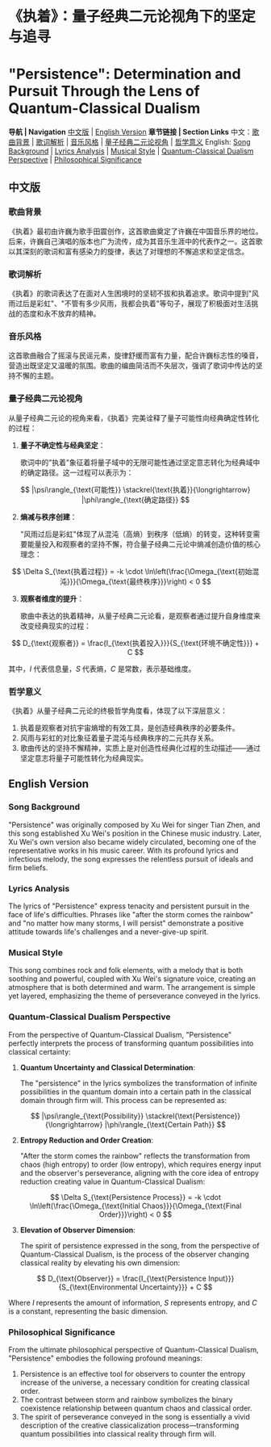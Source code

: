 # 《执着》：量子经典二元论视角下的坚定与追寻
# "Persistence": Determination and Pursuit Through the Lens of Quantum-Classical Dualism

**导航 | Navigation**
[中文版](#中文版) | [English Version](#english-version)
**章节链接 | Section Links**
中文：[歌曲背景](#歌曲背景) | [歌词解析](#歌词解析) | [音乐风格](#音乐风格) | [量子经典二元论视角](#量子经典二元论视角) | [哲学意义](#哲学意义)
English: [Song Background](#song-background) | [Lyrics Analysis](#lyrics-analysis) | [Musical Style](#musical-style) | [Quantum-Classical Dualism Perspective](#quantum-classical-dualism-perspective) | [Philosophical Significance](#philosophical-significance)

## 中文版

### 歌曲背景

《执着》最初由许巍为歌手田震创作，这首歌曲奠定了许巍在中国音乐界的地位。后来，许巍自己演唱的版本也广为流传，成为其音乐生涯中的代表作之一。这首歌以其深刻的歌词和富有感染力的旋律，表达了对理想的不懈追求和坚定信念。

### 歌词解析

《执着》的歌词表达了在面对人生困境时的坚韧不拔和执着追求。歌词中提到"风雨过后是彩虹"、"不管有多少风雨，我都会执着"等句子，展现了积极面对生活挑战的态度和永不放弃的精神。

### 音乐风格

这首歌曲融合了摇滚与民谣元素，旋律舒缓而富有力量，配合许巍标志性的嗓音，营造出既坚定又温暖的氛围。歌曲的编曲简洁而不失层次，强调了歌词中传达的坚持不懈的主题。

### 量子经典二元论视角

从量子经典二元论的视角来看，《执着》完美诠释了量子可能性向经典确定性转化的过程：

1. **量子不确定性与经典坚定**：

   歌词中的"执着"象征着将量子域中的无限可能性通过坚定意志转化为经典域中的确定路径。这一过程可以表示为：

$$
|\psi\rangle_{\text{可能性}} \stackrel{\text{执着}}{\longrightarrow} |\phi\rangle_{\text{确定路径}}
$$

2. **熵减与秩序创建**：

   "风雨过后是彩虹"体现了从混沌（高熵）到秩序（低熵）的转变，这种转变需要能量投入和观察者的坚持不懈，符合量子经典二元论中熵减创造价值的核心理念：

$$
\Delta S_{\text{执着过程}} = -k \cdot \ln\left(\frac{\Omega_{\text{初始混沌}}}{\Omega_{\text{最终秩序}}}\right) < 0
$$

3. **观察者维度的提升**：

   歌曲中表达的执着精神，从量子经典二元论看，是观察者通过提升自身维度来改变经典现实的过程：

$$
D_{\text{观察者}} = \frac{I_{\text{执着投入}}}{S_{\text{环境不确定性}}} + C
$$

其中，$`I`$ 代表信息量，$`S`$ 代表熵，$`C`$ 是常数，表示基础维度。

### 哲学意义

《执着》从量子经典二元论的终极哲学角度看，体现了以下深层意义：

1. 执着是观察者对抗宇宙熵增的有效工具，是创造经典秩序的必要条件。
2. 风雨与彩虹的对比象征着量子混沌与经典秩序的二元共存关系。
3. 歌曲传达的坚持不懈精神，实质上是对创造性经典化过程的生动描述——通过坚定意志将量子可能性转化为经典现实。

## English Version

### Song Background

"Persistence" was originally composed by Xu Wei for singer Tian Zhen, and this song established Xu Wei's position in the Chinese music industry. Later, Xu Wei's own version also became widely circulated, becoming one of the representative works in his music career. With its profound lyrics and infectious melody, the song expresses the relentless pursuit of ideals and firm beliefs.

### Lyrics Analysis

The lyrics of "Persistence" express tenacity and persistent pursuit in the face of life's difficulties. Phrases like "after the storm comes the rainbow" and "no matter how many storms, I will persist" demonstrate a positive attitude towards life's challenges and a never-give-up spirit.

### Musical Style

This song combines rock and folk elements, with a melody that is both soothing and powerful, coupled with Xu Wei's signature voice, creating an atmosphere that is both determined and warm. The arrangement is simple yet layered, emphasizing the theme of perseverance conveyed in the lyrics.

### Quantum-Classical Dualism Perspective

From the perspective of Quantum-Classical Dualism, "Persistence" perfectly interprets the process of transforming quantum possibilities into classical certainty:

1. **Quantum Uncertainty and Classical Determination**:

   The "persistence" in the lyrics symbolizes the transformation of infinite possibilities in the quantum domain into a certain path in the classical domain through firm will. This process can be represented as:

$$
|\psi\rangle_{\text{Possibility}} \stackrel{\text{Persistence}}{\longrightarrow} |\phi\rangle_{\text{Certain Path}}
$$

2. **Entropy Reduction and Order Creation**:

   "After the storm comes the rainbow" reflects the transformation from chaos (high entropy) to order (low entropy), which requires energy input and the observer's perseverance, aligning with the core idea of entropy reduction creating value in Quantum-Classical Dualism:

$$
\Delta S_{\text{Persistence Process}} = -k \cdot \ln\left(\frac{\Omega_{\text{Initial Chaos}}}{\Omega_{\text{Final Order}}}\right) < 0
$$

3. **Elevation of Observer Dimension**:

   The spirit of persistence expressed in the song, from the perspective of Quantum-Classical Dualism, is the process of the observer changing classical reality by elevating his own dimension:

$$
D_{\text{Observer}} = \frac{I_{\text{Persistence Input}}}{S_{\text{Environmental Uncertainty}}} + C
$$

Where $`I`$ represents the amount of information, $`S`$ represents entropy, and $`C`$ is a constant, representing the basic dimension.

### Philosophical Significance

From the ultimate philosophical perspective of Quantum-Classical Dualism, "Persistence" embodies the following profound meanings:

1. Persistence is an effective tool for observers to counter the entropy increase of the universe, a necessary condition for creating classical order.
2. The contrast between storm and rainbow symbolizes the binary coexistence relationship between quantum chaos and classical order.
3. The spirit of perseverance conveyed in the song is essentially a vivid description of the creative classicalization process—transforming quantum possibilities into classical reality through firm will.